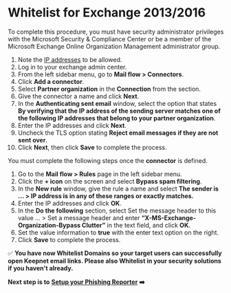 # Whitelist for Exchange 2013/2016

To complete this procedure, you must have security administrator privileges with the Microsoft Security & Compliance Center or be a member of the Microsoft Exchange Online Organization Management administrator group.

1. Note the [IP addresses](https://doc.keepnetlabs.com/Next-Generation-Product/getting-started/whitelisting#ip-addresses-and-domains-to-allow) to be allowed.
2. Log in to your exchange admin center.
3. From the left sidebar menu, go to **Mail flow > Connectors**.
4. Click **Add a connector**.
5. Select **Partner organization** in the **Connection** from the section.
6. Give the connector a name and click **Next**.
7. In the **Authenticating sent email** window, select the option that states **By verifying that the IP address of the sending server matches one of the following IP addresses that belong to your partner organization**.
8. Enter the IP addresses and click **Next**.
9. Uncheck the TLS option stating **Reject email messages if they are not sent over**.
10. Click **Next**, then click **Save** to complete the process.

You must complete the following steps once the **connector** is defined.

1. Go to the **Mail flow > Rules** page in the left sidebar menu.
2. Click the **+ icon** on the screen and select **Bypass spam filtering**.
3. In the **New rule** window, give the rule a name and select **The sender is ... > IP address is in any of these ranges or exactly matches.**
4. Enter the IP addresses and click **OK**.
5. In the **Do the following** section, select Set the message header to this value ... > Set a message header and enter **“X-MS-Exchange-Organization-Bypass Clutter”** in the text field, and click **OK**.
6. Set the value information to **true** with the enter text option on the right.
7. Click **Save** to complete the process.

✅ **You have now Whitelist Domains so your target users can successfully open Keepnet email links. Please also Whitelist in your security solutions if you haven't already.**&#x20;

**Next step is to** [**Setup your Phishing Reporter**](../6.-setup-phishing-reporter/) **➡️**
